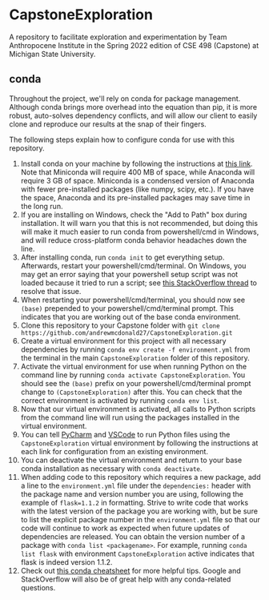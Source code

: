 # CapstoneExploration
A repository to facilitate exploration and experimentation by Team Anthropocene Institute in the Spring 2022 edition of CSE 498 (Capstone) at Michigan State University.

## conda

Throughout the project, we'll rely on conda for package management. Although conda brings more overhead into the equation than pip, it is more robust, auto-solves dependency conflicts, and will allow our client to easily clone and reproduce our results at the snap of their fingers. 

The following steps explain how to configure conda for use with this repository.
1. Install conda on your machine by following the instructions at [this link](https://docs.conda.io/projects/conda/en/latest/user-guide/install/index.html). Note that Miniconda will require 400 MB of space, while Anaconda will require 3 GB of space. Miniconda is a condensed version of Anaconda with fewer pre-installed packages (like numpy, scipy, etc.). If you have the space, Anaconda and its pre-installed packages may save time in the long run. 
2. If you are installing on Windows, check the "Add to Path" box during installation. It will warn you that this is not recommended, but doing this will make it much easier to run conda from powershell/cmd in Windows, and will reduce cross-platform conda behavior headaches down the line.
3. After installing conda, run `conda init` to get everything setup. Afterwards, restart your powershell/cmd/terminal. On Windows, you may get an error saying that your powershell setup script was not loaded because it tried to run a script; see [this StackOverflow thread](https://stackoverflow.com/a/67996662) to resolve that issue. 
4. When restarting your powershell/cmd/terminal, you should now see `(base)` prepended to your powershell/cmd/terminal prompt. This indicates that you are working out of the base conda environment.
5. Clone this repository to your Capstone folder with `git clone https://github.com/andrewmcdonald27/CapstoneExploration.git`
6. Create a virtual environment for this project with all necessary dependencies by running `conda env create -f environment.yml` from the terminal in the main `CapstoneExploration` folder of this repository.
7. Activate the virtual environment for use when running Python on the command line by running `conda activate CapstoneExploration`. You should see the `(base)` prefix on your powershell/cmd/terminal prompt change to `(CapstoneExploration)` after this. You can check that the correct environment is activated by running `conda env list`. 
8. Now that our virtual environment is activated, all calls to Python scripts from the command line will run using the packages installed in the virtual environment.
9. You can tell [PyCharm](https://www.jetbrains.com/help/pycharm/conda-support-creating-conda-virtual-environment.html) and [VSCode](https://code.visualstudio.com/docs/python/environments) to run Python files using the `CapstoneExploration` virtual environment by following the instructions at each link for configuration from an existing environment.   
10. You can deactivate the virtual environment and return to your base conda installation as necessary with `conda deactivate`.
11. When adding code to this repository which requires a new package, add a line to the `environment.yml` file under the `dependencies:` header with the package name and version number you are using, following the example of `flask=1.1.2` in formatting. Strive to write code that works with the latest version of the package you are working with, but be sure to list the explicit package number in the `environment.yml` file so that our code will continue to work as expected when future updates of dependencies are released. You can obtain the version number of a package with `conda list <packagename>`. For example, running `conda list flask` with environment `CapstoneExploration` active indicates that flask is indeed version 1.1.2.
12. Check out [this conda cheatsheet](https://docs.conda.io/projects/conda/en/4.6.0/_downloads/52a95608c49671267e40c689e0bc00ca/conda-cheatsheet.pdf) for more helpful tips. Google and StackOverflow will also be of great help with any conda-related questions.